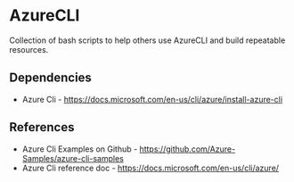 # AzureCLI
Collection of bash scripts to help others use AzureCLI and build repeatable resources.

## Dependencies
 - Azure Cli - https://docs.microsoft.com/en-us/cli/azure/install-azure-cli

## References
- Azure Cli Examples on Github - https://github.com/Azure-Samples/azure-cli-samples
- Azure Cli reference doc - https://docs.microsoft.com/en-us/cli/azure/
